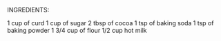 INGREDIENTS:

1 cup of curd
1 cup of sugar
2 tbsp of cocoa
1 tsp of baking soda
1 tsp of baking powder
1 3/4 cup of flour
1/2 cup hot milk